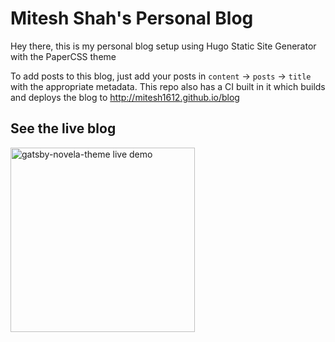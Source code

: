 # Mitesh Shah's Personal Blog

Hey there, this is my personal blog setup using Hugo Static Site Generator with the PaperCSS theme

To add posts to this blog, just add your posts in `content` -> `posts` -> `title` with the appropriate metadata. This repo also has a CI built in it which builds and deploys the blog to http://mitesh1612.github.io/blog

## See the live blog

<div>
<a href="https://mitesh1612.github.io/hugo-blog" target="_blank">
<img src="https://raw.githubusercontent.com/narative/gatsby-theme-novela-example/master/assets/gatsby-theme-novela-cta-demo.jpg" alt="gatsby-novela-theme live demo" width="295px" />
</a>
</div>